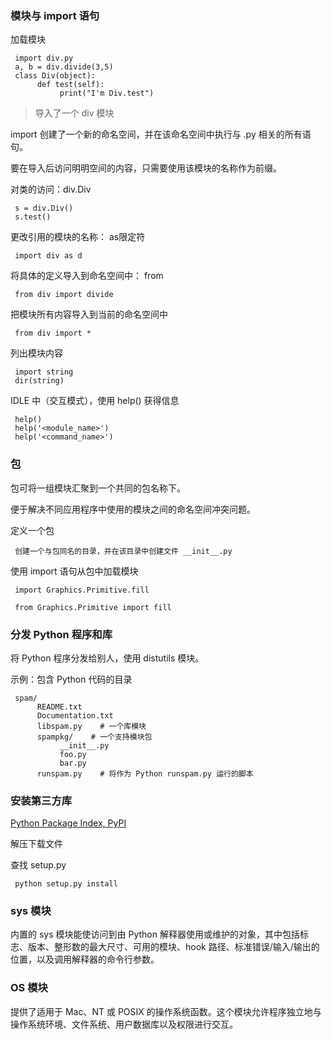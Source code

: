 ### 模块与 import 语句

加载模块

     import div.py
     a, b = div.divide(3,5)
     class Div(object):
          def test(self):
               print("I'm Div.test")
> 导入了一个 div 模块

import 创建了一个新的命名空间，并在该命名空间中执行与 .py 相关的所有语句。

要在导入后访问明明空间的内容，只需要使用该模块的名称作为前缀。

对类的访问：div.Div

     s = div.Div()
     s.test()

更改引用的模块的名称： as限定符
     
     import div as d

将具体的定义导入到命名空间中： from

     from div import divide

把模块所有内容导入到当前的命名空间中

     from div import *

列出模块内容

     import string
     dir(string)

IDLE 中（交互模式），使用 help() 获得信息

     help()
     help('<module_name>')
     help('<command_name>')

### 包

包可将一组模块汇聚到一个共同的包名称下。

便于解决不同应用程序中使用的模块之间的命名空间冲突问题。

定义一个包

     创建一个与包同名的目录，并在该目录中创建文件 __init__.py

使用 import 语句从包中加载模块

     import Graphics.Primitive.fill

     from Graphics.Primitive import fill

### 分发 Python 程序和库

将 Python 程序分发给别人，使用 distutils 模块。

示例：包含 Python 代码的目录

     spam/
          README.txt
          Documentation.txt
          libspam.py    # 一个库模块
          spampkg/    # 一个支持模块包
               __init__.py
               foo.py
               bar.py
          runspam.py    # 将作为 Python runspam.py 运行的脚本

### 安装第三方库

[Python Package Index, PyPI](http://pypi.python.org)

解压下载文件

查找 setup.py

     python setup.py install

### sys 模块

内置的 sys 模块能使访问到由 Python 解释器使用或维护的对象，其中包括标志、版本、整形数的最大尺寸、可用的模块、hook 路径、标准错误/输入/输出的位置，以及调用解释器的命令行参数。

### OS 模块

提供了适用于 Mac、NT 或 POSIX 的操作系统函数。这个模块允许程序独立地与操作系统环境、文件系统、用户数据库以及权限进行交互。

